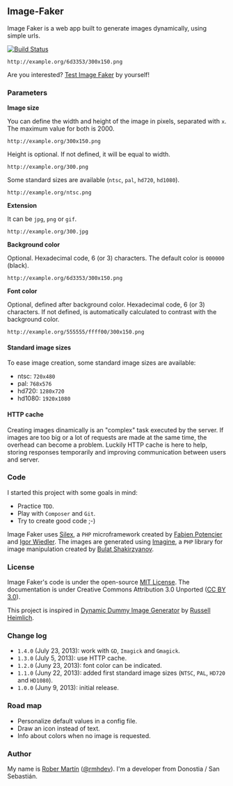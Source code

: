 ## Image-Faker

Image Faker is a web app built to generate images dynamically, using simple urls.

[![Build Status](https://travis-ci.org/rmhdev/Image-Faker.png?branch=master)](https://travis-ci.org/rmhdev/Image-Faker)

```
http://example.org/6d3353/300x150.png
```

Are you interested? [Test Image Faker][] by yourself!

### Parameters

**Image size**

You can define the width and height of the image in pixels, separated with `x`. The maximum value for both is 2000.

```
http://example.org/300x150.png
```

Height is optional. If not defined, it will be equal to width.

```
http://example.org/300.png
```

Some standard sizes are available (`ntsc`, `pal`, `hd720`, `hd1080`).

```
http://example.org/ntsc.png
```

**Extension**

It can be `jpg`, `png` or `gif`.

```
http://example.org/300.jpg
```

**Background color**

Optional. Hexadecimal code, 6 (or 3) characters. The default color is `000000` (black).

```
http://example.org/6d3353/300x150.png
```

**Font color**

Optional, defined after background color. Hexadecimal code, 6 (or 3) characters. If not defined, is automatically calculated to contrast with the background color.

```
http://example.org/555555/ffff00/300x150.png
```

#### Standard image sizes

To ease image creation, some standard image sizes are available:

* ntsc: `720x480`
* pal: `768x576`
* hd720: `1280x720`
* hd1080: `1920x1080`

#### HTTP cache

Creating images dinamically is an "complex" task executed by the server. If images are too big or a lot of requests are made at the same time, the overhead can become a problem. Luckily HTTP cache is here to help, storing responses temporarily and improving communication between users and server.

### Code

I started this project with some goals in mind:

* Practice `TDD`.
* Play with `Composer` and `Git`.
* Try to create good code ;-)

Image Faker uses [Silex][], a `PHP` microframework created by [Fabien Potencier][] and [Igor Wiedler][]. 
The images are generated using [Imagine][], a `PHP` library for image manipulation created by [Bulat Shakirzyanov][].

### License

Image Faker's code is under the open-source [MIT License][]. 
The documentation is under Creative Commons Attribution 3.0 Unported ([CC BY 3.0][]).

This project is inspired in [Dynamic Dummy Image Generator][] by [Russell Heimlich][].

### Change log

* `1.4.0` (July 23, 2013): work with `GD`, `Imagick` and `Gmagick`.
* `1.3.0` (July 5, 2013): use HTTP cache.
* `1.2.0` (Juny 23, 2013): font color can be indicated.
* `1.1.0` (Juny 22, 2013): added first standard image sizes (`NTSC`, `PAL`, `HD720` and `HD1080`).
* `1.0.0` (Juny 9, 2013): initial release.

### Road map

* Personalize default values in a config file.
* Draw an icon instead of text.
* Info about colors when no image is requested.

### Author

My name is [Rober Martín][] ([@rmhdev][]). I'm a developer from Donostia / San Sebastián.

[Test Image Faker]: http://image-faker.rmhdev.net/
[Silex]: http://silex.sensiolabs.org/
[Fabien Potencier]: http://fabien.potencier.org/
[Igor Wiedler]: https://igor.io/
[Imagine]: http://imagine.readthedocs.org/
[Bulat Shakirzyanov]: http://avalanche123.com/
[MIT License]: http://opensource.org/licenses/MIT
[CC BY 3.0]: http://creativecommons.org/licenses/by/3.0/
[Dynamic Dummy Image Generator]: http://dummyimage.com/
[Russell Heimlich]: http://www.russellheimlich.com/blog/
[Rober Martín]: http://rmhdev.net/
[@rmhdev]: http://twitter.com/rmhdev
